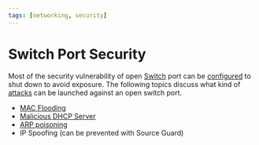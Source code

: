 ```yaml
---
tags: [networking, security]
---
```


# Switch Port Security

Most of the security vulnerability of open [Switch](202207051907.md) port can be
[configured](202212070911.md) to shut down to avoid exposure. The following
topics discuss what kind of [attacks](202209261358.md) can be launched against
an open switch port.
- [MAC Flooding](202303082023.md)
- [Malicious DHCP Server](202303082028.md)
- [ARP poisoning](202303082032.md)
- IP Spoofing (can be prevented with Source Guard)
